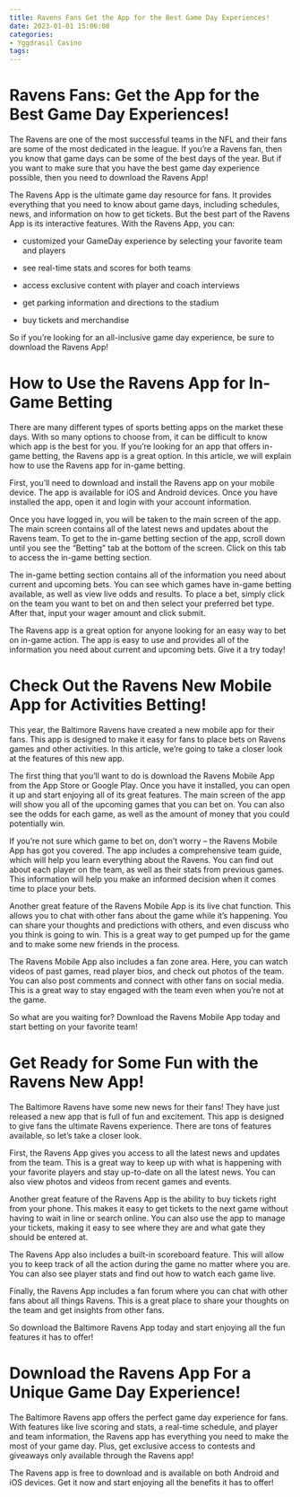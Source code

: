 ```yaml
---
title: Ravens Fans Get the App for the Best Game Day Experiences!
date: 2023-01-01 15:06:08
categories:
- Yggdrasil Casino
tags:
---
```



#  Ravens Fans: Get the App for the Best Game Day Experiences!

The Ravens are one of the most successful teams in the NFL and their fans are some of the most dedicated in the league. If you’re a Ravens fan, then you know that game days can be some of the best days of the year. But if you want to make sure that you have the best game day experience possible, then you need to download the Ravens App!

The Ravens App is the ultimate game day resource for fans. It provides everything that you need to know about game days, including schedules, news, and information on how to get tickets. But the best part of the Ravens App is its interactive features. With the Ravens App, you can:

- customized your GameDay experience by selecting your favorite team and players

- see real-time stats and scores for both teams

- access exclusive content with player and coach interviews

- get parking information and directions to the stadium

- buy tickets and merchandise

So if you’re looking for an all-inclusive game day experience, be sure to download the Ravens App!

#  How to Use the Ravens App for In-Game Betting

There are many different types of sports betting apps on the market these days. With so many options to choose from, it can be difficult to know which app is the best for you. If you’re looking for an app that offers in-game betting, the Ravens app is a great option. In this article, we will explain how to use the Ravens app for in-game betting.

First, you’ll need to download and install the Ravens app on your mobile device. The app is available for iOS and Android devices. Once you have installed the app, open it and login with your account information.

Once you have logged in, you will be taken to the main screen of the app. The main screen contains all of the latest news and updates about the Ravens team. To get to the in-game betting section of the app, scroll down until you see the “Betting” tab at the bottom of the screen. Click on this tab to access the in-game betting section.

The in-game betting section contains all of the information you need about current and upcoming bets. You can see which games have in-game betting available, as well as view live odds and results. To place a bet, simply click on the team you want to bet on and then select your preferred bet type. After that, input your wager amount and click submit.

The Ravens app is a great option for anyone looking for an easy way to bet on in-game action. The app is easy to use and provides all of the information you need about current and upcoming bets. Give it a try today!

#  Check Out the Ravens New Mobile App for Activities Betting!

This year, the Baltimore Ravens have created a new mobile app for their fans. This app is designed to make it easy for fans to place bets on Ravens games and other activities. In this article, we’re going to take a closer look at the features of this new app.

The first thing that you’ll want to do is download the Ravens Mobile App from the App Store or Google Play. Once you have it installed, you can open it up and start enjoying all of its great features. The main screen of the app will show you all of the upcoming games that you can bet on. You can also see the odds for each game, as well as the amount of money that you could potentially win.

If you’re not sure which game to bet on, don’t worry – the Ravens Mobile App has got you covered. The app includes a comprehensive team guide, which will help you learn everything about the Ravens. You can find out about each player on the team, as well as their stats from previous games. This information will help you make an informed decision when it comes time to place your bets.

Another great feature of the Ravens Mobile App is its live chat function. This allows you to chat with other fans about the game while it’s happening. You can share your thoughts and predictions with others, and even discuss who you think is going to win. This is a great way to get pumped up for the game and to make some new friends in the process.

The Ravens Mobile App also includes a fan zone area. Here, you can watch videos of past games, read player bios, and check out photos of the team. You can also post comments and connect with other fans on social media. This is a great way to stay engaged with the team even when you’re not at the game.

So what are you waiting for? Download the Ravens Mobile App today and start betting on your favorite team!

#  Get Ready for Some Fun with the Ravens New App!

The Baltimore Ravens have some new news for their fans! They have just released a new app that is full of fun and excitement. This app is designed to give fans the ultimate Ravens experience. There are tons of features available, so let’s take a closer look.

First, the Ravens App gives you access to all the latest news and updates from the team. This is a great way to keep up with what is happening with your favorite players and stay up-to-date on all the latest news. You can also view photos and videos from recent games and events.

Another great feature of the Ravens App is the ability to buy tickets right from your phone. This makes it easy to get tickets to the next game without having to wait in line or search online. You can also use the app to manage your tickets, making it easy to see where they are and what gate they should be entered at.

The Ravens App also includes a built-in scoreboard feature. This will allow you to keep track of all the action during the game no matter where you are. You can also see player stats and find out how to watch each game live.

Finally, the Ravens App includes a fan forum where you can chat with other fans about all things Ravens. This is a great place to share your thoughts on the team and get insights from other fans.

So download the Baltimore Ravens App today and start enjoying all the fun features it has to offer!

#  Download the Ravens App For a Unique Game Day Experience!

The Baltimore Ravens app offers the perfect game day experience for fans. With features like live scoring and stats, a real-time schedule, and player and team information, the Ravens app has everything you need to make the most of your game day. Plus, get exclusive access to contests and giveaways only available through the Ravens app!

The Ravens app is free to download and is available on both Android and iOS devices. Get it now and start enjoying all the benefits it has to offer!
